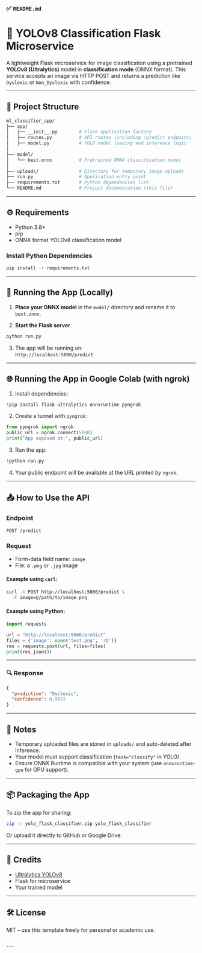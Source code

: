 ### ✅ `README.md`


# 🧠 YOLOv8 Classification Flask Microservice

A lightweight Flask microservice for image classification using a pretrained **YOLOv8 (Ultralytics)** model in **classification mode** (ONNX format). This service accepts an image via HTTP POST and returns a prediction like `Dyslexic` or `Non_Dyslexic` with confidence.

---

## 📁 Project Structure

```bash
ml_classifier_app/
├── app/
│   ├── __init__.py        # Flask application factory
│   ├── routes.py          # API routes (including /predict endpoint)
│   ├── model.py           # YOLO model loading and inference logic
│
├── model/
│   └── best.onnx          # Pretrained ONNX classification model
│
├── uploads/               # Directory for temporary image uploads
├── run.py                 # Application entry point
├── requirements.txt       # Python dependencies list
└── README.md              # Project documentation (this file)
```

---

## ⚙️ Requirements

- Python 3.8+
- pip
- ONNX format YOLOv8 classification model

### Install Python Dependencies

```bash
pip install -r requirements.txt
```

---

## 🚀 Running the App (Locally)

1. **Place your ONNX model** in the `model/` directory and rename it to `best.onnx`.

2. **Start the Flask server**

```bash
python run.py
```

3. The app will be running on:  
   `http://localhost:5000/predict`

---

## 🌐 Running the App in Google Colab (with ngrok)

1. Install dependencies:

```python
!pip install flask ultralytics onnxruntime pyngrok
```

2. Create a tunnel with `pyngrok`:

```python
from pyngrok import ngrok
public_url = ngrok.connect(5000)
print("App exposed at:", public_url)
```

3. Run the app:

```python
!python run.py
```

4. Your public endpoint will be available at the URL printed by `ngrok`.

---

## 📤 How to Use the API

### Endpoint

```
POST /predict
```

### Request

- Form-data field name: `image`
- File: a `.png` or `.jpg` image

#### Example using `curl`:
```bash
curl -X POST http://localhost:5000/predict \
  -F image=@/path/to/image.png
```

#### Example using Python:
```python
import requests

url = "http://localhost:5000/predict"
files = {'image': open('test.png', 'rb')}
res = requests.post(url, files=files)
print(res.json())
```

---

### 🔍 Response

```json
{
  "prediction": "Dyslexic",
  "confidence": 0.9972
}
```

---

## 📌 Notes

- Temporary uploaded files are stored in `uploads/` and auto-deleted after inference.
- Your model must support classification (`task="classify"` in YOLO).
- Ensure ONNX Runtime is compatible with your system (use `onnxruntime-gpu` for GPU support).

---

## 📦 Packaging the App

To zip the app for sharing:

```bash
zip -r yolo_flask_classifier.zip yolo_flask_classifier
```

Or upload it directly to GitHub or Google Drive.

---

## 🧠 Credits

- [Ultralytics YOLOv8](https://github.com/ultralytics/ultralytics)
- Flask for microservice
- Your trained model

---

## 🛠️ License

MIT – use this template freely for personal or academic use.

```

---

